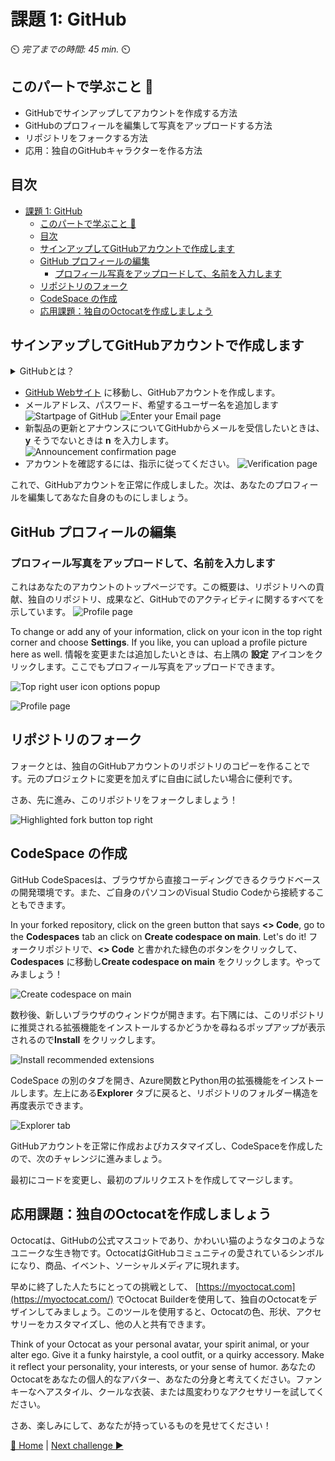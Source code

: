 # 課題 1: GitHub

⏲️ _完了までの時間: 45 min._ ⏲️

## このパートで学ぶこと 🎯

- GitHubでサインアップしてアカウントを作成する方法
- GitHubのプロフィールを編集して写真をアップロードする方法
- リポジトリをフォークする方法
- 応用：独自のGitHubキャラクターを作る方法

## 目次

- [課題 1: GitHub](#課題-1-github)
  - [このパートで学ぶこと 🎯](#このパートで学ぶこと-)
  - [目次](#目次)
  - [サインアップしてGitHubアカウントで作成します](#サインアップしてgithubアカウントで作成します)
  - [GitHub プロフィールの編集](#github-プロフィールの編集)
    - [プロフィール写真をアップロードして、名前を入力します](#プロフィール写真をアップロードして名前を入力します)
  - [リポジトリのフォーク](#リポジトリのフォーク)
  - [CodeSpace の作成](#codespace-の作成)
  - [応用課題：独自のOctocatを作成しましょう](#応用課題独自のoctocatを作成しましょう)


## サインアップしてGitHubアカウントで作成します

<details>
<summary>GitHubとは？</summary>

GitHub is  two things: **Git** and **Hub**.
GitHubを知る上での大事なポイント: **Git** と **Hub**

**Git** はバージョン制御ソフトウェアです。開発者は、変更を追跡することにより、特定のプロジェクトに同時に作業できるようになります。何か問題が発生した場合は、Gitで変更を簡単に元に戻すことができます。

**Hub** はそれ自体が特別なものではありませんが、Gitの上に構築された開発者の「ソーシャルネットワーク」を表しています。GithubはGitソフトウェアを所有していませんが、Gitに簡単にアクセスしてコラボレーションできるプラットフォームを作成しました。GitHubの画期的な機能は、コードを世界と簡単に共有/表示するか、保管することが非常に簡単になることです。コードをどこに保存するかを心配する必要はもうありません。多くの企業はGitHubアカウントを持っています。GitHubは、ビルトインバージョンコントロールでオンラインでコードを簡単に保存する簡単な方法を提供します。

</details>

-  [GitHub Webサイト](https://github.com/) に移動し、GitHubアカウントを作成します。
- メールアドレス、パスワード、希望するユーザー名を追加します
  ![Startpage of GitHub](./images/light/GithubSignUp.png)
  ![Enter your Email page](./images/light/EnterEmail.png)
- 新製品の更新とアナウンスについてGitHubからメールを受信したいときは、 **y** そうでないときは **n** を入力します。
  ![Announcement confirmation page](./images/light/NoAnnouncements.png)
- アカウントを確認するには、指示に従ってください。
  ![Verification page](./images/light/Verification.png)

これで、GitHubアカウントを正常に作成しました。次は、あなたのプロフィールを編集してあなた自身のものにしましょう。

## GitHub プロフィールの編集

### プロフィール写真をアップロードして、名前を入力します

これはあなたのアカウントのトップページです。この概要は、リポジトリへの貢献、独自のリポジトリ、成果など、GitHubでのアクティビティに関するすべてを示しています。
![Profile page](./images/light/AccountFrontpage.png)

To change or add any of your information, click on your icon in the top right corner and choose **Settings**. If you like, you can upload a profile picture here as well.
情報を変更または追加したいときは、右上隅の **設定** アイコンをクリックします。ここでもプロフィール写真をアップロードできます。

![Top right user icon options popup](./images/light/Settings.png)

![Profile page](./images/light/EditProfile.gif)


## リポジトリのフォーク

フォークとは、独自のGitHubアカウントのリポジトリのコピーを作ることです。元のプロジェクトに変更を加えずに自由に試したい場合に便利です。

さあ、先に進み、このリポジトリをフォークしましょう！

![Highlighted fork button top right](./images/light/ForkTheRepository.png)

## CodeSpace の作成

GitHub CodeSpacesは、ブラウザから直接コーディングできるクラウドベースの開発環境です。また、ご自身のパソコンのVisual Studio Codeから接続することもできます。

In your forked repository, click on the green button that says **<> Code**, go to the **Codespaces** tab an click on **Create codespace on main**. Let's do it!
フォークリポジトリで、**<> Code** と書かれた緑色のボタンをクリックして、**Codespaces** に移動し**Create codespace on main** をクリックします。やってみましょう！

![Create codespace on main](./images/light/CreateCodespace.png)


数秒後、新しいブラウザのウィンドウが開きます。右下隅には、このリポジトリに推奨される拡張機能をインストールするかどうかを尋ねるポップアップが表示されるので**Install** をクリックします。

![Install recommended extensions](./images/light/InstallRecommendedExtensions.png)


CodeSpace の別のタブを開き、Azure関数とPython用の拡張機能をインストールします。左上にある**Explorer** タブに戻ると、リポジトリのフォルダー構造を再度表示できます。

![Explorer tab](./images/light/ExplorerTab.png)

GitHubアカウントを正常に作成およびカスタマイズし、CodeSpaceを作成したので、次のチャレンジに進みましょう。

最初にコードを変更し、最初のプルリクエストを作成してマージします。


## 応用課題：独自のOctocatを作成しましょう

Octocatは、GitHubの公式マスコットであり、かわいい猫のようなタコのようなユニークな生き物です。OctocatはGitHubコミュニティの愛されているシンボルになり、商品、イベント、ソーシャルメディアに現れます。

早めに終了した人たちにとっての挑戦として、 [https://myoctocat.com](https://myoctocat.com/) でOctocat Builderを使用して、独自のOctocatをデザインしてみましょう。このツールを使用すると、Octocatの色、形状、アクセサリーをカスタマイズし、他の人と共有できます。


Think of your Octocat as your personal avatar, your spirit animal, or your alter ego. Give it a funky hairstyle, a cool outfit, or a quirky accessory. Make it reflect your personality, your interests, or your sense of humor.
あなたのOctocatをあなたの個人的なアバター、あなたの分身と考えてください。ファンキーなヘアスタイル、クールな衣装、または風変わりなアクセサリーを試してください。

さあ、楽しみにして、あなたが持っているものを見せてください！

[🔼 Home](../../../README.md) | [Next challenge ▶](../ApplicationPart1/README.md)

